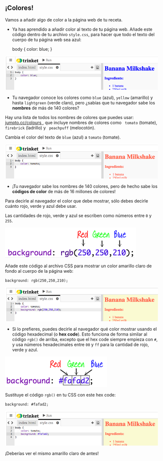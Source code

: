 ## ¡Colores!

Vamos a añadir algo de color a la página web de tu receta.

+ Ya has aprendido a añadir color al texto de tu página web. Añade este código dentro de tu archivo `style.css`, para hacer que todo el texto del cuerpo de tu página web sea azul:

    body {
        color: blue;
    }
    

![captura de pantalla](images/recipe-blue.png)

+ Tu navegador conoce los colores como `blue` (azul), `yellow` (amarillo) y hasta `lightgreen` (verde claro), pero ¿sabías que tu navegador sabe los **nombres** de más de 140 colores?

Hay una lista de todos los nombres de colores que puedes usar: [ jumpto.cc/colours ](http://jumpto.cc/colours), que incluye nombres de colores como ` tomato` (tomate), ` firebrick ` (ladrillo) y ` peachpuff` (melocotón).

Cambia el color del texto de `blue` (azul) a `tomato` (tomate).

![captura de pantalla](images/recipe-tomato.png)

+ ¡Tu navegador sabe los nombres de 140 colores, pero de hecho sabe los **códigos de color** de más de 16 millones de colores!

Para decirle al navegador el color que debe mostrar, sólo debes decirle cuánto rojo, verde y azul debe usar.

Las cantidades de rojo, verde y azul se escriben como números entre `0` y `255`.

![captura de pantalla](images/recipe-rgb-img.png)

Añade este código al archivo CSS para mostrar un color amarillo claro de fondo al cuerpo de la página web:

    background: rgb(250,250,210);
    

![captura de pantalla](images/recipe-rgb.png)

+ Si lo prefieres, puedes decirle al navegador qué color mostrar usando el código hexadecimal (o **hex code**). Esto funciona de forma similar al código `rgb()` de arriba, excepto que el hex code siempre empieza con `#`, y usa números hexadecimales entre `00` y `ff` para la cantidad de rojo, verde y azul.

![captura de pantalla](images/recipe-hex-img.png)

Sustituye el código `rgb()` en tu CSS con este hex code:

    background: #fafad2;
    

![captura de pantalla](images/recipe-hex.png)

¡Deberías ver el mismo amarillo claro de antes!